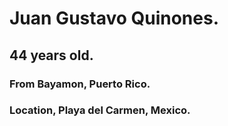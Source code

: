 # Juan Gustavo Quinones.
## 44 years old.
### From Bayamon, Puerto Rico.
### Location, Playa del Carmen, Mexico.
